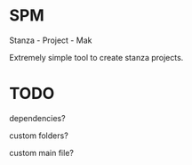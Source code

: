 
# SPM
Stanza - Project - Mak

Extremely simple tool to create stanza projects. 

# TODO
dependencies?

custom folders?

custom main file?

